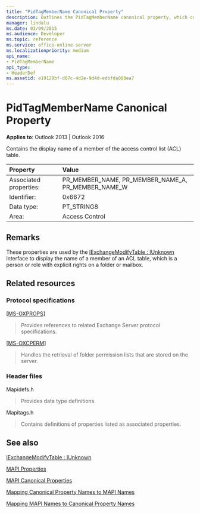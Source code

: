 ```yaml
---
title: "PidTagMemberName Canonical Property"
description: Outlines the PidTagMemberName canonical property, which contains the display name of a member of the access control list (ACL) table.
manager: lindalu
ms.date: 03/09/2015
ms.audience: Developer
ms.topic: reference
ms.service: office-online-server
ms.localizationpriority: medium
api_name:
- PidTagMemberName
api_type:
- HeaderDef
ms.assetid: e19129bf-d07c-4d2e-9d4d-edbfda088ea7
---
```


# PidTagMemberName Canonical Property

  
  
**Applies to**: Outlook 2013 | Outlook 2016 
  
Contains the display name of a member of the access control list (ACL) table.
  
|Property|Value|
|:-----|:-----|
|Associated properties:  <br/> |PR_MEMBER_NAME, PR_MEMBER_NAME_A, PR_MEMBER_NAME_W  <br/> |
|Identifier:  <br/> |0x6672  <br/> |
|Data type:  <br/> |PT_STRING8  <br/> |
|Area:  <br/> |Access Control  <br/> |
   
## Remarks

These properties are used by the [IExchangeModifyTable : IUnknown](iexchangemodifytableiunknown.md) interface to display the name of a member of an ACL table, which is a person or role with explicit rights on a folder or mailbox. 
  
## Related resources

### Protocol specifications

[[MS-OXPROPS]](https://msdn.microsoft.com/library/f6ab1613-aefe-447d-a49c-18217230b148%28Office.15%29.aspx)
  
> Provides references to related Exchange Server protocol specifications.
    
[[MS-OXCPERM]](https://msdn.microsoft.com/library/944ddb65-6249-4c34-a46e-363fcd37195e%28Office.15%29.aspx)
  
> Handles the retrieval of folder permission lists that are stored on the server.
    
### Header files

Mapidefs.h
  
> Provides data type definitions.
    
Mapitags.h
  
> Contains definitions of properties listed as associated properties.
    
## See also



[IExchangeModifyTable : IUnknown](iexchangemodifytableiunknown.md)


[MAPI Properties](mapi-properties.md)
  
[MAPI Canonical Properties](mapi-canonical-properties.md)
  
[Mapping Canonical Property Names to MAPI Names](mapping-canonical-property-names-to-mapi-names.md)
  
[Mapping MAPI Names to Canonical Property Names](mapping-mapi-names-to-canonical-property-names.md)

